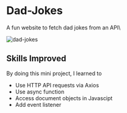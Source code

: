 # Dad-Jokes
A fun website to fetch dad jokes from an API\

![dad-jokes](https://user-images.githubusercontent.com/40157947/142717742-a2e090ac-b643-4433-b4e1-4c67b6af438a.PNG)

## Skills Improved
By doing this mini project, I learned to
- Use HTTP API requests via Axios
- Use async function
- Access document objects in Javascipt
- Add event listener
